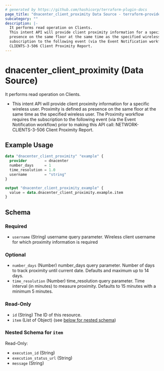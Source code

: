 ```yaml
---
# generated by https://github.com/hashicorp/terraform-plugin-docs
page_title: "dnacenter_client_proximity Data Source - terraform-provider-dnacenter"
subcategory: ""
description: |-
  It performs read operation on Clients.
  This intent API will provide client proximity information for a specific wireless user. Proximity is defined as
  presence on the same floor at the same time as the specified wireless user. The Proximity workflow requires the
  subscription to the following event (via the Event Notification workflow) prior to making this API call: NETWORK-
  CLIENTS-3-506 Client Proximity Report.
---
```


# dnacenter_client_proximity (Data Source)

It performs read operation on Clients.

- This intent API will provide client proximity information for a specific wireless user. Proximity is defined as
presence on the same floor at the same time as the specified wireless user. The Proximity workflow requires the
subscription to the following event (via the Event Notification workflow) prior to making this API call: NETWORK-
CLIENTS-3-506 Client Proximity Report.

## Example Usage

```terraform
data "dnacenter_client_proximity" "example" {
  provider        = dnacenter
  number_days     = 1
  time_resolution = 1.0
  username        = "string"
}

output "dnacenter_client_proximity_example" {
  value = data.dnacenter_client_proximity.example.item
}
```

<!-- schema generated by tfplugindocs -->
## Schema

### Required

- `username` (String) username query parameter. Wireless client username for which proximity information is required

### Optional

- `number_days` (Number) number_days query parameter. Number of days to track proximity until current date. Defaults and maximum up to 14 days.
- `time_resolution` (Number) time_resolution query parameter. Time interval (in minutes) to measure proximity. Defaults to 15 minutes with a minimum 5 minutes.

### Read-Only

- `id` (String) The ID of this resource.
- `item` (List of Object) (see [below for nested schema](#nestedatt--item))

<a id="nestedatt--item"></a>
### Nested Schema for `item`

Read-Only:

- `execution_id` (String)
- `execution_status_url` (String)
- `message` (String)


